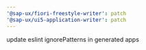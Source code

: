 ```yaml
---
'@sap-ux/fiori-freestyle-writer': patch
'@sap-ux/ui5-application-writer': patch
---
```


update eslint ignorePatterns in generated apps
